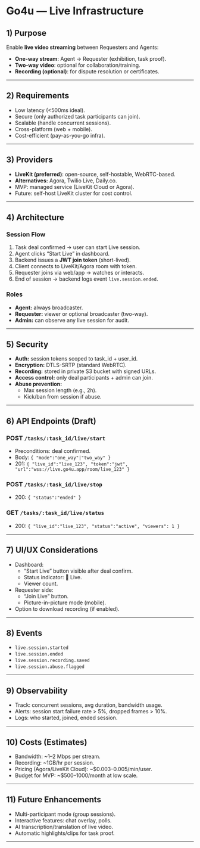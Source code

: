# Go4u — Live Infrastructure

## 1) Purpose
Enable **live video streaming** between Requesters and Agents:  
- **One-way stream**: Agent → Requester (exhibition, task proof).  
- **Two-way video**: optional for collaboration/training.  
- **Recording (optional)**: for dispute resolution or certificates.

---

## 2) Requirements
- Low latency (<500ms ideal).  
- Secure (only authorized task participants can join).  
- Scalable (handle concurrent sessions).  
- Cross-platform (web + mobile).  
- Cost-efficient (pay-as-you-go infra).  

---

## 3) Providers
- **LiveKit (preferred)**: open-source, self-hostable, WebRTC-based.  
- **Alternatives:** Agora, Twilio Live, Daily.co.  
- MVP: managed service (LiveKit Cloud or Agora).  
- Future: self-host LiveKit cluster for cost control.  

---

## 4) Architecture

### Session Flow
1. Task deal confirmed → user can start Live session.  
2. Agent clicks “Start Live” in dashboard.  
3. Backend issues a **JWT join token** (short-lived).  
4. Client connects to LiveKit/Agora room with token.  
5. Requester joins via web/app → watches or interacts.  
6. End of session → backend logs event `live.session.ended`.

### Roles
- **Agent:** always broadcaster.  
- **Requester:** viewer or optional broadcaster (two-way).  
- **Admin:** can observe any live session for audit.  

---

## 5) Security
- **Auth:** session tokens scoped to task_id + user_id.  
- **Encryption:** DTLS-SRTP (standard WebRTC).  
- **Recording:** stored in private S3 bucket with signed URLs.  
- **Access control:** only deal participants + admin can join.  
- **Abuse prevention:**  
  - Max session length (e.g., 2h).  
  - Kick/ban from session if abuse.  

---

## 6) API Endpoints (Draft)

### POST `/tasks/:task_id/live/start`
- Preconditions: deal confirmed.  
- Body: `{ "mode":"one_way"|"two_way" }`  
- 201: `{ "live_id":"live_123", "token":"jwt", "url":"wss://live.go4u.app/room/live_123" }`

### POST `/tasks/:task_id/live/stop`
- 200: `{ "status":"ended" }`

### GET `/tasks/:task_id/live/status`
- 200: `{ "live_id":"live_123", "status":"active", "viewers": 1 }`

---

## 7) UI/UX Considerations
- Dashboard:  
  - “Start Live” button visible after deal confirm.  
  - Status indicator: 🔴 Live.  
  - Viewer count.  
- Requester side:  
  - “Join Live” button.  
  - Picture-in-picture mode (mobile).  
- Option to download recording (if enabled).  

---

## 8) Events
- `live.session.started`  
- `live.session.ended`  
- `live.session.recording.saved`  
- `live.session.abuse.flagged`  

---

## 9) Observability
- Track: concurrent sessions, avg duration, bandwidth usage.  
- Alerts: session start failure rate > 5%, dropped frames > 10%.  
- Logs: who started, joined, ended session.  

---

## 10) Costs (Estimates)
- Bandwidth: ~1–2 Mbps per stream.  
- Recording: ~1GB/hr per session.  
- Pricing (Agora/LiveKit Cloud): ~$0.003–0.005/min/user.  
- Budget for MVP: ~$500–1000/month at low scale.  

---

## 11) Future Enhancements
- Multi-participant mode (group sessions).  
- Interactive features: chat overlay, polls.  
- AI transcription/translation of live video.  
- Automatic highlights/clips for task proof.  

---
